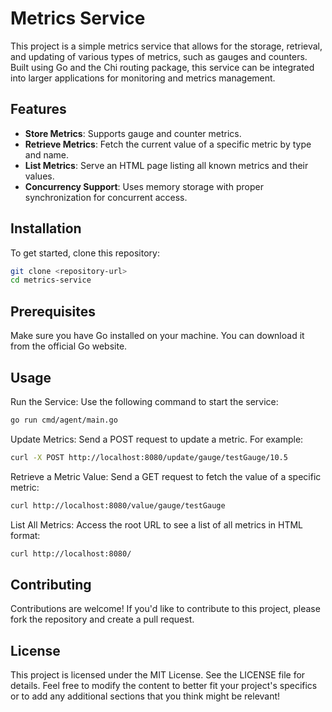 # Metrics Service

This project is a simple metrics service that allows for the storage, retrieval, and updating of various types of metrics, such as gauges and counters. Built using Go and the Chi routing package, this service can be integrated into larger applications for monitoring and metrics management.

## Features

- **Store Metrics**: Supports gauge and counter metrics.
- **Retrieve Metrics**: Fetch the current value of a specific metric by type and name.
- **List Metrics**: Serve an HTML page listing all known metrics and their values.
- **Concurrency Support**: Uses memory storage with proper synchronization for concurrent access.

## Installation

To get started, clone this repository:

```bash
git clone <repository-url>
cd metrics-service
```

## Prerequisites

Make sure you have Go installed on your machine. You can download it from the official Go website.

## Usage

Run the Service: Use the following command to start the service:

```bash
go run cmd/agent/main.go
```
Update Metrics: Send a POST request to update a metric. For example:

```bash
curl -X POST http://localhost:8080/update/gauge/testGauge/10.5
```
Retrieve a Metric Value: Send a GET request to fetch the value of a specific metric:

```bash
curl http://localhost:8080/value/gauge/testGauge
```

List All Metrics: Access the root URL to see a list of all metrics in HTML format:

```bash
curl http://localhost:8080/
```

## Contributing

Contributions are welcome! If you'd like to contribute to this project, please fork the repository and create a pull request.

## License

This project is licensed under the MIT License. See the LICENSE file for details.
Feel free to modify the content to better fit your project's specifics or to add any additional sections that you think might be relevant!